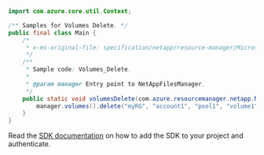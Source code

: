 ```java
import com.azure.core.util.Context;

/** Samples for Volumes Delete. */
public final class Main {
    /*
     * x-ms-original-file: specification/netapp/resource-manager/Microsoft.NetApp/stable/2021-08-01/examples/Volumes_Delete.json
     */
    /**
     * Sample code: Volumes_Delete.
     *
     * @param manager Entry point to NetAppFilesManager.
     */
    public static void volumesDelete(com.azure.resourcemanager.netapp.NetAppFilesManager manager) {
        manager.volumes().delete("myRG", "account1", "pool1", "volume1", Context.NONE);
    }
}
```

Read the [SDK documentation](https://github.com/Azure/azure-sdk-for-java/blob/azure-resourcemanager-netapp_1.0.0-beta.7/sdk/netapp/azure-resourcemanager-netapp/README.md) on how to add the SDK to your project and authenticate.
